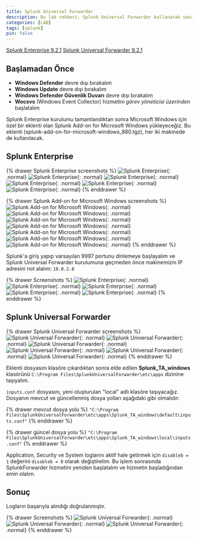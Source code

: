 ```yaml
---
title: Splunk Universal Forwarder
description: Bu lab rehberi, Splunk Universal Forwarder kullanarak sanal bir Windows 10 agent makinesi üzerinden log toplamayı göstermektedir.
categories: [LAB]
tags: [splunk]
pin: false
---
```

[Splunk Enterprise 9.2.1](https://www.splunk.com/en_us/download/splunk-enterprise.html)
[Splunk Universal Forwarder 9.2.1](https://www.splunk.com/en_us/download/universal-forwarder.html)

## Başlamadan Önce

- **Windows Defender** devre dışı bırakalım
- **Windows Update** devre dışı bırakalım
- **Windows Defender Güvenlik Duvarı** devre dışı bırakalım
- **Wecsvs** (Windows Event Collector) hizmetini *görev yöneticisi üzerinden* başlatalım

Splunk Enterprise kurulumu tamamlandıktan sonra Microsoft Windows için özel bir eklenti olan Splunk Add-on for Microsoft Windows yükleyeceğiz. Bu eklenti (splunk-add-on-for-microsoft-windows_880.tgz), her iki makinede de kullanılacak.

## Splunk Enterprise

{% drawer Splunk Enterprise screenshots %}
![Splunk Enterprise](/assets/attachment/splunk-enterprise-1.png){: .normal}
![Splunk Enterprise](/assets/attachment/splunk-enterprise-2.png){: .normal}
![Splunk Enterprise](/assets/attachment/splunk-enterprise-3.png){: .normal}
![Splunk Enterprise](/assets/attachment/splunk-enterprise-4.png){: .normal}
![Splunk Enterprise](/assets/attachment/splunk-enterprise-5.png){: .normal}
![Splunk Enterprise](/assets/attachment/splunk-enterprise-6.png){: .normal}
{% enddrawer %}

{% drawer Splunk Add-on for Microsoft Windows screenshots %}
![Splunk Add-on for Microsoft Windows](/assets/attachment/splunk-add-on-1.png){: .normal}
![Splunk Add-on for Microsoft Windows](/assets/attachment/splunk-add-on-2.png){: .normal}
![Splunk Add-on for Microsoft Windows](/assets/attachment/splunk-add-on-3.png){: .normal}
![Splunk Add-on for Microsoft Windows](/assets/attachment/splunk-add-on-4.png){: .normal}
![Splunk Add-on for Microsoft Windows](/assets/attachment/splunk-add-on-5.png){: .normal}
![Splunk Add-on for Microsoft Windows](/assets/attachment/splunk-add-on-6.png){: .normal}
![Splunk Add-on for Microsoft Windows](/assets/attachment/splunk-add-on-7.png){: .normal}
{% enddrawer %}

Splunk'a giriş yapıp varsayılan 9997 portunu dinlemeye başlayalım ve Splunk Universal Forwarder kurulumuna geçmeden önce makinemizin IP adresini not alalım: `10.0.2.8`

{% drawer Screenshots %}
![Splunk Enterprise](/assets/attachment/splunk-port-1.png){: .normal}
![Splunk Enterprise](/assets/attachment/splunk-port-2.png){: .normal}
![Splunk Enterprise](/assets/attachment/splunk-port-3.png){: .normal}
![Splunk Enterprise](/assets/attachment/splunk-port-4.png){: .normal}
![Splunk Enterprise](/assets/attachment/splunk-port-5.png){: .normal}
{% enddrawer %}

## Splunk Universal Forwarder

{% drawer Splunk Universal Forwarder screenshots %}
![Splunk Universal Forwarder](/assets/attachment/forwarder-1.png){: .normal}
![Splunk Universal Forwarder](/assets/attachment/forwarder-2.png){: .normal}
![Splunk Universal Forwarder](/assets/attachment/forwarder-3.png){: .normal}
![Splunk Universal Forwarder](/assets/attachment/forwarder-4.png){: .normal}
![Splunk Universal Forwarder](/assets/attachment/forwarder-5.png){: .normal}
![Splunk Universal Forwarder](/assets/attachment/forwarder-6.png){: .normal}
{% enddrawer %}

Eklenti dosyasını klasöre çıkardıktan sonra elde edilen **Splunk_TA_windows** klasörünü `C:\Program Files\SplunkUniversalForwarder\etc\apps` dizinine taşıyalım. 

`inputs.conf` dosyasını, yeni oluşturulan "local" adlı klasöre taşıyacağız. Dosyanın mevcut ve güncellenmiş dosya yolları aşağıdaki gibi olmalıdır:

{% drawer mevcut dosya yolu %}
``"C:\Program Files\SplunkUniversalForwarder\etc\apps\Splunk_TA_windows\default\inputs.conf"``
{% enddrawer %}

{% drawer güncel dosya yolu %}
``"C:\Program Files\SplunkUniversalForwarder\etc\apps\Splunk_TA_windows\local\inputs.conf"``
{% enddrawer %}

Application, Security ve System loglarını aktif hale getirmek için `disableb = 1` değerini `disableb = 0` olarak değiştirelim. Bu işlem sonrasında SplunkForwarder hizmetini yeniden başlatalım ve hizmetin başladığından emin olalım.

## Sonuç

Logların başarıyla alındığı doğrulanmıştır.

{% drawer Screenshots %}
![Splunk Universal Forwarder](/assets/attachment/splunk-lab-1.png){: .normal}
![Splunk Universal Forwarder](/assets/attachment/splunk-lab-2.png){: .normal}
![Splunk Universal Forwarder](/assets/attachment/splunk-lab-3.png){: .normal}
{% enddrawer %}
